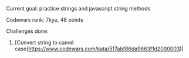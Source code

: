 Current goal: practice strings and javascript string methods

Codewars rank: 7kyu, 48 points

Challenges done:
1. [Convert string to camel case(https://www.codewars.com/kata/517abf86da9663f1d2000003)]
